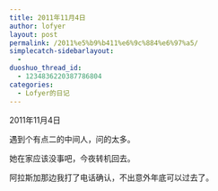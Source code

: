 ```yaml
---
title: 2011年11月4日
author: lofyer
layout: post
permalink: /2011%e5%b9%b411%e6%9c%884%e6%97%a5/
simplecatch-sidebarlayout:
  - 
duoshuo_thread_id:
  - 1234836220387786804
categories:
  - Lofyer的日记
---
```

2011年11月4日

遇到个有点二的中间人，问的太多。

她在家应该没事吧，今夜转机回去。

阿拉斯加那边我打了电话确认，不出意外年底可以过去了。